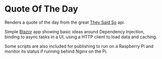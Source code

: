 # Quote Of The Day

Renders a quote of the day from the great [They Said So](https://quotes.rest/) api.

Simple [Blazor](https://dotnet.microsoft.com/apps/aspnet/web-apps/blazor) app showing basic ideas around Dependency Injection, binding to async tasks in a UI, using a HTTP client to load data and caching.

Some scripts are also included for publishing to run on a Raspberry Pi and monitor its status if running behind Nginx on the Pi.
